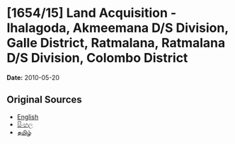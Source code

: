 # [1654/15] Land Acquisition - Ihalagoda, Akmeemana D/S Division, Galle District, Ratmalana, Ratmalana D/S Division, Colombo District

**Date:** 2010-05-20

## Original Sources

- [English](https://documents.gov.lk/view/extra-gazettes/2010/5/1654-15_E.pdf)
- [සිංහල](https://documents.gov.lk/view/extra-gazettes/2010/5/1654-15_S.pdf)
- [தமிழ்](https://documents.gov.lk/view/extra-gazettes/2010/5/1654-15_T.pdf)
